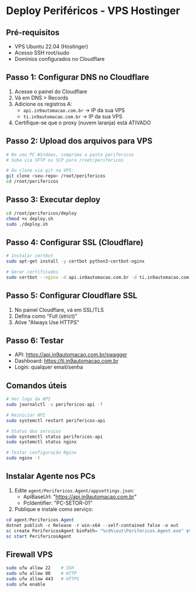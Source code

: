 # Deploy Periféricos - VPS Hostinger

## Pré-requisitos
- VPS Ubuntu 22.04 (Hostinger)
- Acesso SSH root/sudo
- Domínios configurados no Cloudflare

## Passo 1: Configurar DNS no Cloudflare
1. Acesse o painel do Cloudflare
2. Vá em DNS > Records
3. Adicione os registros A:
   - `api.in9automacao.com.br` → IP da sua VPS
   - `ti.in9automacao.com.br` → IP da sua VPS
4. Certifique-se que o proxy (nuvem laranja) está ATIVADO

## Passo 2: Upload dos arquivos para VPS
```bash
# No seu PC Windows, comprima a pasta perifericos
# Suba via SFTP ou SCP para /root/perifericos

# Ou clone via git na VPS:
git clone <seu-repo> /root/perifericos
cd /root/perifericos
```

## Passo 3: Executar deploy
```bash
cd /root/perifericos/deploy
chmod +x deploy.sh
sudo ./deploy.sh
```

## Passo 4: Configurar SSL (Cloudflare)
```bash
# Instalar certbot
sudo apt-get install -y certbot python3-certbot-nginx

# Gerar certificados
sudo certbot --nginx -d api.in9automacao.com.br -d ti.in9automacao.com.br
```

## Passo 5: Configurar Cloudflare SSL
1. No painel Cloudflare, vá em SSL/TLS
2. Defina como "Full (strict)"
3. Ative "Always Use HTTPS"

## Passo 6: Testar
- API: https://api.in9automacao.com.br/swagger
- Dashboard: https://ti.in9automacao.com.br
- Login: qualquer email/senha

## Comandos úteis
```bash
# Ver logs da API
sudo journalctl -u perifericos-api -f

# Reiniciar API
sudo systemctl restart perifericos-api

# Status dos serviços
sudo systemctl status perifericos-api
sudo systemctl status nginx

# Testar configuração Nginx
sudo nginx -t
```

## Instalar Agente nos PCs
1. Edite `agent/Perifericos.Agent/appsettings.json`:
   - ApiBaseUrl: "https://api.in9automacao.com.br"
   - PcIdentifier: "PC-SETOR-01"
2. Publique e instale como serviço:
```powershell
cd agent/Perifericos.Agent
dotnet publish -c Release -r win-x64 --self-contained false -o out
sc create PerifericosAgent binPath= "%cd%\out\Perifericos.Agent.exe" start= auto
sc start PerifericosAgent
```

## Firewall VPS
```bash
sudo ufw allow 22    # SSH
sudo ufw allow 80    # HTTP
sudo ufw allow 443   # HTTPS
sudo ufw enable
```
